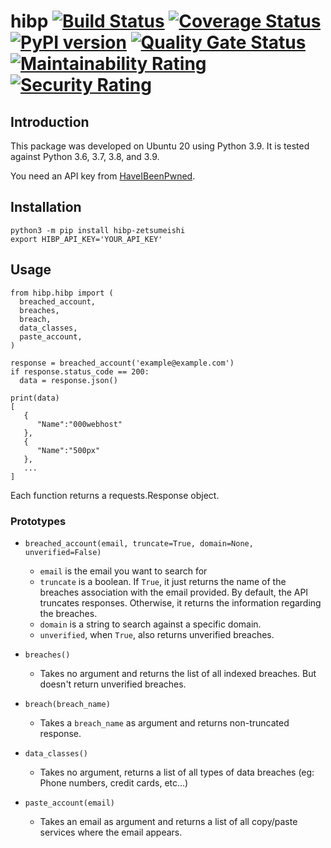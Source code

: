 # hibp [![Build Status](https://travis-ci.org/zetsumeishi/hibp.svg?branch=master)](https://travis-ci.org/zetsumeishi/hibp) [![Coverage Status](https://coveralls.io/repos/github/zetsumeishi/hibp/badge.svg?branch=master)](https://coveralls.io/github/zetsumeishi/hibp?branch=master) [![PyPI version](https://badge.fury.io/py/hibp-zetsumeishi.svg)](https://badge.fury.io/py/hibp-zetsumeishi) [![Quality Gate Status](https://sonarcloud.io/api/project_badges/measure?project=zetsumeishi_hibp&metric=alert_status)](https://sonarcloud.io/dashboard?id=zetsumeishi_hibp) [![Maintainability Rating](https://sonarcloud.io/api/project_badges/measure?project=zetsumeishi_hibp&metric=sqale_rating)](https://sonarcloud.io/dashboard?id=zetsumeishi_hibp) [![Security Rating](https://sonarcloud.io/api/project_badges/measure?project=zetsumeishi_hibp&metric=security_rating)](https://sonarcloud.io/dashboard?id=zetsumeishi_hibp)

## Introduction

This package was developed on Ubuntu 20 using Python 3.9. It is tested against Python 3.6, 3.7, 3.8, and 3.9.

You need an API key from [HaveIBeenPwned](https://haveibeenpwned.com/API/Key).

## Installation

```
python3 -m pip install hibp-zetsumeishi
export HIBP_API_KEY='YOUR_API_KEY'
```

## Usage

```
from hibp.hibp import (
  breached_account,
  breaches,
  breach,
  data_classes,
  paste_account,
)

response = breached_account('example@example.com')
if response.status_code == 200:
  data = response.json()

print(data)
[
   {
      "Name":"000webhost"
   },
   {
      "Name":"500px"
   },
   ...
]
```

Each function returns a requests.Response object.

### Prototypes

- `breached_account(email, truncate=True, domain=None, unverified=False)`
  - `email` is the email you want to search for
  - `truncate` is a boolean. If `True`, it just returns the name of the breaches association with the email provided. By default, the API truncates responses. Otherwise, it returns the information regarding the breaches.
  - `domain` is a string to search against a specific domain.
  - `unverified`, when `True`, also returns unverified breaches.

- `breaches()`
  - Takes no argument and returns the list of all indexed breaches. But doesn't return unverified breaches.

- `breach(breach_name)`
  - Takes a `breach_name` as argument and returns non-truncated response.

- `data_classes()`
  - Takes no argument, returns a list of all types of data breaches (eg: Phone numbers, credit cards, etc...)

- `paste_account(email)`
  - Takes an email as argument and returns a list of all copy/paste services where the email appears.
